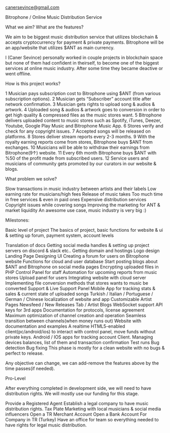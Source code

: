 canersevince@gmail.com


Bitrophone / Online Music Distribution Service

What we aim? What are the features? 

We aim to be biggest music distribution service that utilizes blockchain & accepts cryptocurrency for payment & private payments. 
Bitrophone will be an app/website that utilizes $ANT as main currency.

I (Caner Sevince) personally worked in couple projects in blockchain space but none of them had confident in theirself, to become one of the biggest services at online music industry. After some time they became deactive or went offline.

How is this project works?

1 Musician pays subscription cost to Bitrophone using $ANT (from various subscription options).
2 Musician gets “Subscriber” account title after network confirmation.
3 Musician gets rights to upload song & audios & artwork.
4 Uploaded song & audios & artwork goes to conversion in order to get high quality & compressed files as the music stores want.
5 Bitrophone delivers uploaded content to music stores such as Spotify, iTunes, Deezer, Youtube, Google Play Music and Bitrophone Music App.
6 Stores verify and check for any copyright issues.
7 Accepted songs will be released on platforms.
8 Stores deliver stream reports every 2-3 months.
9 With the royalty earning reports come from stores, Bitrophone buys $ANT from exchanges.
10 Musicians will be able to withdraw their earnings from Bitrophone(9↑) website.
11 Every 6th month Bitrophone buys $ANT with %50 of the profit made from subscribed users.
12 Service users and musicians of community gets promoted by our curators in our website & blogs.





What problem we solve?

Slow transactions in music industry between artists and their labels
Low earning rate for musicians/high fees
Release of music takes 
Too much time in free services & even in paid ones
Expensive distribution services
Copyright issues while covering songs
Improving the marketing for ANT & market liquidity
An awesome use case, music industry is very big :)


Milestones:

Basic level of project
The basics of project, basic functions for website & ui & setting up forum, payment system, account levels

Translation of docs
Getting social media handles & setting up project servers on discord & slack etc..
Getting domain and hostings
Logo design
Landing Page
Designing UI
Creating a forum for users on Bitrophone website
Functions for cloud and user database
Start posting blogs about $ANT and Bitrophone on social media pages
Encrypting uploaded files in PHP
Control Panel for staff
Automation for upcoming reports from music stores
Upload panel for users
Integrating website with cloud server
Implementing file conversion methods that stores wants to music be converted
Support & Live Support Panel
Mobile App for tracking stats & sales & current state of uploaded songs
Turkish / Italian / Portuguese / German / Chinese localization of website and app
Customizable Artist Pages 
Newsfeed / New Releases Tab / Artist Blogs
WebSocket support
API keys for 3rd apps
Documentation for protocols, license agreement
Maximum optimization of channel creation and operation
Seamless transition between channels(when money runs out)
Website with documentation and examples
A realtime HTML5-enabled client(pc/android/ios) to interact with control panel, move funds without private keys.
Android / IOS apps for tracking account
Client. Managing devices balances, list of them and transaction confirmation
Test runs
Bug detection
Bug fixing
This phase is mostly for a clean website with no bugs & perfect to release.


Any objective can change, we can add-remove the features above by the time passes(if needed).


Pro-Level

After everything completed in development side, we will need to have distribution rights. We will mostly use our funding for this stage.

Provide a Registered Agent
Establish a legal company to have music distribution rights.
Tax Plate
Marketing with local musicians & social media influencers
Open a TR Merchant Account 
Open a Bank Account For Company in TR (Turkey)
Have an office for team
so everything needed to have rights for legal music distribution.





